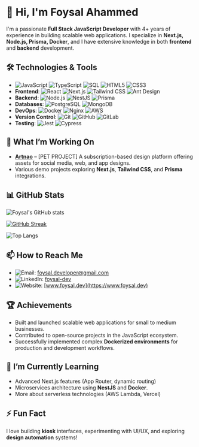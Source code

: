 # 👋 Hi, I'm Foysal Ahammed

I'm a passionate **Full Stack JavaScript Developer** with 4+ years of experience in building scalable web applications. I specialize in **Next.js, Node.js, Prisma, Docker**, and I have extensive knowledge in both **frontend** and **backend** development.

## 🛠️ Technologies & Tools
- ![JavaScript](https://img.shields.io/badge/-JavaScript-333?style=flat&logo=javascript) ![TypeScript](https://img.shields.io/badge/-TypeScript-333?style=flat&logo=typescript) ![SQL](https://img.shields.io/badge/-SQL-333?style=flat&logo=postgresql) ![HTML5](https://img.shields.io/badge/-HTML5-333?style=flat&logo=html5) ![CSS3](https://img.shields.io/badge/-CSS3-333?style=flat&logo=css3)
- **Frontend**: ![React](https://img.shields.io/badge/-React-333?style=flat&logo=react) ![Next.js](https://img.shields.io/badge/-Next.js-333?style=flat&logo=next.js) ![Tailwind CSS](https://img.shields.io/badge/-TailwindCSS-333?style=flat&logo=tailwind-css) ![Ant Design](https://img.shields.io/badge/-Ant_Design-333?style=flat&logo=ant-design)
- **Backend**: ![Node.js](https://img.shields.io/badge/-Node.js-333?style=flat&logo=node.js) ![NestJS](https://img.shields.io/badge/-NestJS-333?style=flat&logo=nestjs) ![Prisma](https://img.shields.io/badge/-Prisma-333?style=flat&logo=prisma)
- **Databases**: ![PostgreSQL](https://img.shields.io/badge/-PostgreSQL-333?style=flat&logo=postgresql) ![MongoDB](https://img.shields.io/badge/-MongoDB-333?style=flat&logo=mongodb)
- **DevOps**: ![Docker](https://img.shields.io/badge/-Docker-333?style=flat&logo=docker) ![Nginx](https://img.shields.io/badge/-Nginx-333?style=flat&logo=nginx) ![AWS](https://img.shields.io/badge/-AWS-333?style=flat&logo=amazon-aws)
- **Version Control**: ![Git](https://img.shields.io/badge/-Git-333?style=flat&logo=git) ![GitHub](https://img.shields.io/badge/-GitHub-333?style=flat&logo=github) ![GitLab](https://img.shields.io/badge/-GitLab-333?style=flat&logo=gitlab)
- **Testing**: ![Jest](https://img.shields.io/badge/-Jest-333?style=flat&logo=jest) ![Cypress](https://img.shields.io/badge/-Cypress-333?style=flat&logo=cypress)

## 🔭 What I’m Working On
- **[Artnao](https://github.com/FASami/artnao)** – [PET PROJECT] A subscription-based design platform offering assets for social media, web, and app designs.
- Various demo projects exploring **Next.js**, **Tailwind CSS**, and **Prisma** integrations.

## 📊 GitHub Stats

![Foysal's GitHub stats](https://github-readme-stats.vercel.app/api?username=FASami&show_icons=true&theme=radical)

[![GitHub Streak](https://github-readme-streak-stats.herokuapp.com?user=FASami&theme=radical&hide_border=true)](https://git.io/streak-stats)

![Top Langs](https://github-readme-stats.vercel.app/api/top-langs/?username=FASami&layout=compact&theme=radical)

## 📫 How to Reach Me
- ![Email](https://img.shields.io/badge/-Email-333?style=flat&logo=gmail): [foysal.developer@gmail.com](mailto:foysal.developer@gmail.com)
- ![LinkedIn](https://img.shields.io/badge/-LinkedIn-333?style=flat&logo=linkedin): [foysal-dev](https://linkedin.com/in/foysal-dev)
- ![Website](https://img.shields.io/badge/-Website-333?style=flat&logo=google-chrome): [www.foysal.dev](https://www.foysal.dev)

## 🏆 Achievements
- Built and launched scalable web applications for small to medium businesses.
- Contributed to open-source projects in the JavaScript ecosystem.
- Successfully implemented complex **Dockerized environments** for production and development workflows.

## 🌱 I’m Currently Learning
- Advanced Next.js features (App Router, dynamic routing)
- Microservices architecture using **NestJS** and **Docker**.
- More about serverless technologies (AWS Lambda, Vercel)

## ⚡ Fun Fact
I love building **kiosk** interfaces, experimenting with UI/UX, and exploring **design automation** systems!
